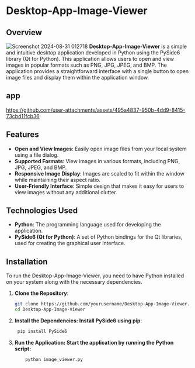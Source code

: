 # Desktop-App-Image-Viewer

## Overview

![Screenshot 2024-08-31 012718](https://github.com/user-attachments/assets/8f3eccdb-1d0b-47bb-93a7-0232115779d3)
**Desktop-App-Image-Viewer** is a simple and intuitive desktop application developed in Python using the PySide6 library (Qt for Python). This application allows users to open and view images in popular formats such as PNG, JPG, JPEG, and BMP. The application provides a straightforward interface with a single button to open image files and display them within the application window.

## app

https://github.com/user-attachments/assets/495a4837-950b-4dd9-8415-73cbd11fcb36

## Features

- **Open and View Images**: Easily open image files from your local system using a file dialog.
- **Supported Formats**: View images in various formats, including PNG, JPG, JPEG, and BMP.
- **Responsive Image Display**: Images are scaled to fit within the window while maintaining their aspect ratio.
- **User-Friendly Interface**: Simple design that makes it easy for users to view images without any additional clutter.

## Technologies Used

- **Python**: The programming language used for developing the application.
- **PySide6 (Qt for Python)**: A set of Python bindings for the Qt libraries, used for creating the graphical user interface.

## Installation

To run the Desktop-App-Image-Viewer, you need to have Python installed on your system along with the necessary dependencies.

1. **Clone the Repository**:
   ```bash
   git clone https://github.com/yourusername/Desktop-App-Image-Viewer.git
   cd Desktop-App-Image-Viewer
   ```
2. **Install the Dependencies: Install PySide6 using pip**:
   ```bash
    pip install PySide6
   ```
3. **Run the Application: Start the application by running the Python script:**
   ```bash
       python image_viewer.py
   ```
